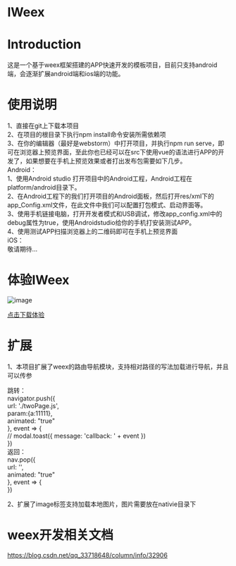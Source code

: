 IWeex
===================================
# Introduction

这是一个基于weex框架搭建的APP快速开发的模板项目，目前只支持android端，会逐渐扩展android端和ios端的功能。

# 使用说明  

1、直接在git上下载本项目  
2、在项目的根目录下执行npm install命令安装所需依赖项  
3、在你的编辑器（最好是webstorm）中打开项目，并执行npm run serve，即可在浏览器上预览界面，至此你也已经可以在src下使用vue的语法进行APP的开发了，如果想要在手机上预览效果或者打出发布包需要如下几步。  
Android：  
1、使用Android studio 打开项目中的Android工程，Android工程在platform/android目录下。  
2、在Android工程下的我们打开项目的Android面板，然后打开res/xml下的app_Config.xml文件，在此文件中我们可以配置打包模式、启动界面等。  
3、使用手机链接电脑，打开开发者模式和USB调试，修改app_config.xml中的debug属性为true，使用Androidstudio给你的手机打安装测试APP。  
4、使用测试APP扫描浏览器上的二维码即可在手机上预览界面  
iOS：  
敬请期待...  
# 体验IWeex  

![image](https://github.com/liuxinyea/IWeex/blob/master/doc/image/downLoad.png)    

 [点击下载体验](https://www.pgyer.com/RTEV)


# 扩展

1、本项目扩展了weex的路由导航模块，支持相对路径的写法加载进行导航，并且可以传参  

跳转：   
navigator.push({  
                url: './twoPage.js',  
                param:{a:11111},  
                animated: "true"  
            }, event => {  
                // modal.toast({ message: 'callback: ' + event })  
            })  
返回：    
nav.pop({  
                  url: '',  
                  animated: "true"  
              }, event => {  
              })    

2、扩展了image标签支持加载本地图片，图片需要放在nativie目录下
   

# weex开发相关文档
https://blog.csdn.net/qq_33718648/column/info/32906
  


